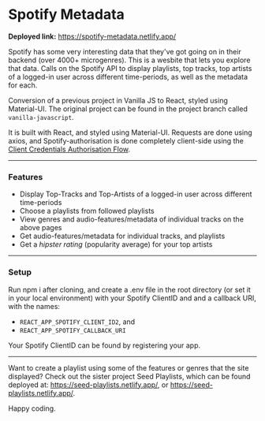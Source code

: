 # Spotify Metadata
<b>Deployed link:</b> https://spotify-metadata.netlify.app/ <br>

Spotify has some very interesting data that they've got going on in their backend (over 4000+ microgenres). This is a wesbite that lets you explore that data. Calls on the Spotify API to display playlists, top tracks, top artists of a logged-in user across different time-periods, as well as the metadata for each. 

Conversion of a previous project in Vanilla JS to React, styled using Material-UI. The original project can be found in the project branch called ```vanilla-javascript```. <br>

It is built with React, and styled using Material-UI. Requests are done using axios, and Spotify-authorisation is done completely client-side using the <a href='https://developer.spotify.com/documentation/general/guides/authorization-guide/'>Client Credentials Authorisation Flow</a>.


<hr>

### Features
- Display Top-Tracks and Top-Artists of a logged-in user across different time-periods
- Choose a playlists from followed playlists
- View genres and audio-features/metadata of individual tracks on the above pages
- Get audio-features/metadata for individual tracks, and playlists
- Get a *hipster rating*  (popularity average) for your top artists
<hr>

### Setup
Run npm i after cloning, and create a .env file in the root directory (or set it in your local environment) with your Spotify ClientID and and a callback URI, with the names:

- ```REACT_APP_SPOTIFY_CLIENT_ID2```, and
- ```REACT_APP_SPOTIFY_CALLBACK_URI```

Your Spotify ClientID can be found by registering your app.

<hr>

Want to create a playlist using some of the features or genres that the site displayed? Check out the sister project Seed Playlists, which can be found deployed at: https://seed-playlists.netlify.app/, or https://seed-playlists.netlify.app/.



Happy coding. 



